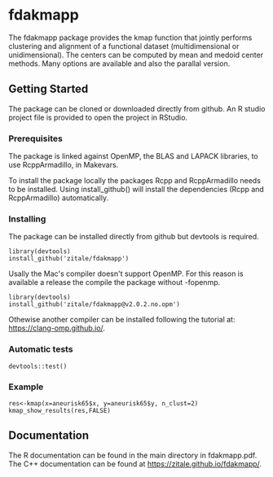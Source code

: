 # fdakmapp
The fdakmapp package provides the kmap function that jointly performs clustering and alignment of a functional 
dataset (multidimensional or unidimensional). The centers can be computed by mean and medoid center methods.
Many options are available and also the parallal version.

## Getting Started
The package can be cloned or downloaded directly from github.
An R studio project file is provided to open the project in RStudio.

### Prerequisites

The package is linked against OpenMP, the BLAS and LAPACK libraries, to use RcppArmadillo, in Makevars.

To install the package locally the packages Rcpp and RcppArmadillo needs to be installed.
Using install_github() will install the dependencies (Rcpp and RcppArmadillo) automatically.

### Installing

The package can be installed directly from github but devtools is required.

```
library(devtools)
install_github('zitale/fdakmapp')
```
Usally the Mac's compiler doesn't support OpenMP. For this reason is available a release the compile the package without -fopenmp.

```
library(devtools)
install_github('zitale/fdakmapp@v2.0.2.no.opm')
```


Othewise another compiler can be installed following the tutorial at: https://clang-omp.github.io/.

### Automatic tests

```
devtools::test()
```
### Example

```
res<-kmap(x=aneurisk65$x, y=aneurisk65$y, n_clust=2)
kmap_show_results(res,FALSE)
```

## Documentation

The R documentation can be found in the main directory in fdakmapp.pdf.
The C++ documentation can be found at https://zitale.github.io/fdakmapp/.

